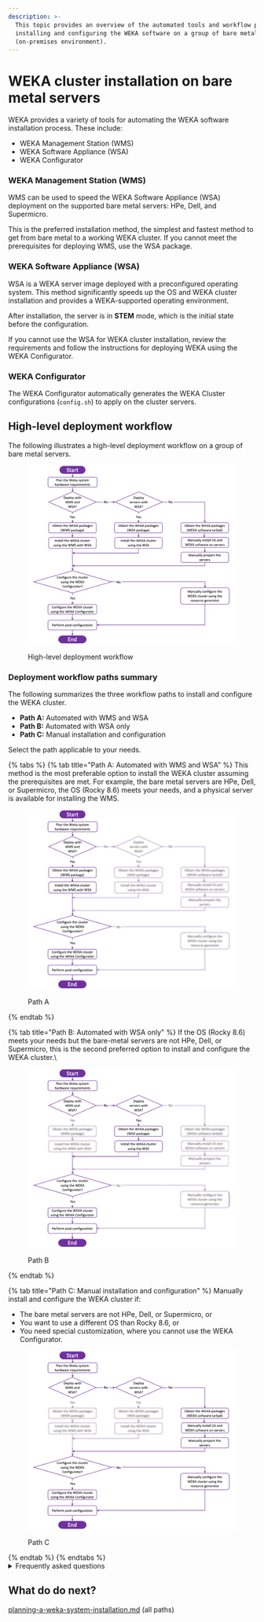```yaml
---
description: >-
  This topic provides an overview of the automated tools and workflow paths for
  installing and configuring the WEKA software on a group of bare metal servers
  (on-premises environment).
---
```


# WEKA cluster installation on bare metal servers

WEKA provides a variety of tools for automating the WEKA software installation process. These include:

* WEKA Management Station (WMS)
* WEKA Software Appliance (WSA)
* WEKA Configurator

### WEKA Management Station (WMS)

WMS can be used to speed the WEKA Software Appliance (WSA) deployment on the supported bare metal servers: HPe, Dell, and Supermicro.

This is the preferred installation method, the simplest and fastest method to get from bare metal to a working WEKA cluster. If you cannot meet the prerequisites for deploying WMS, use the WSA package.

### WEKA Software Appliance (WSA)

WSA is a WEKA server image deployed with a preconfigured operating system. This method significantly speeds up the OS and WEKA cluster installation and provides a WEKA-supported operating environment.

After installation, the server is in **STEM** mode, which is the initial state before the configuration.

If you cannot use the WSA for WEKA cluster installation, review the requirements and follow the instructions for deploying WEKA using the WEKA Configurator.

### WEKA Configurator

The WEKA Configurator automatically generates the WEKA Cluster configurations (`config.sh`) to apply on the cluster servers.

## High-level deployment workflow

The following illustrates a high-level deployment workflow on a group of bare metal servers.

<figure><img src="../../.gitbook/assets/high_level_deployment_workflow.png" alt=""><figcaption><p>High-level deployment workflow</p></figcaption></figure>

### Deployment workflow paths summary

The following summarizes the three workflow paths to install and configure the WEKA cluster.

* **Path A:** Automated with WMS and WSA
* **Path B:** Automated with WSA only
* **Path C:** Manual installation and configuration

Select the path applicable to your needs.

{% tabs %}
{% tab title="Path A: Automated with WMS and WSA" %}
This method is the most preferable option to install the WEKA cluster assuming the prerequisites are met. For example, the bare metal servers are HPe, Dell, or Supermicro, the OS (Rocky 8.6) meets your needs, and a physical server is available for installing the WMS.

<figure><img src="../../.gitbook/assets/workflow_path_A.png" alt=""><figcaption><p>Path A</p></figcaption></figure>
{% endtab %}

{% tab title="Path B: Automated with WSA only" %}
If the OS (Rocky 8.6) meets your needs but the bare-metal servers are not HPe, Dell, or Supermicro, this is the second preferred option to install and configure the WEKA cluster.\


<figure><img src="../../.gitbook/assets/workflow_path_B.png" alt=""><figcaption><p>Path B</p></figcaption></figure>
{% endtab %}

{% tab title="Path C: Manual installation and configuration" %}
Manually install and configure the WEKA cluster if:

* The bare metal servers are not HPe, Dell, or Supermicro, or
* You want to use a different OS than Rocky 8.6, or
* You need special customization, where you cannot use the WEKA Configurator.

<figure><img src="../../.gitbook/assets/workflow_path_C.png" alt=""><figcaption><p>Path C</p></figcaption></figure>
{% endtab %}
{% endtabs %}

<details>

<summary>Frequently asked questions</summary>

1. What is the root password? Is this configurable, and can it be encrypted?
   * `WekaService`. It is encrypted in the kickstart file.
2. Can we choose the number of cores and containers to use?
   * Yes. During post-install configuration. See [Configure a WEKA cluster with the WEKA Configurator](./#2.-configure-a-weka-cluster-with-the-weka-configurator).
3. Will the ISO setup mirror RAID on the dual-boot SSDs?
   * Yes, automatically.
4. Can I set up WEKA with 8 SSD per node even though I have 12 installed?
   * Not automatically. Pull the drives or manually adjust the configuration before running it (edit the `config.sh` output from `wekaconfig`).
5. What must be done to direct the ISO to set up for High Availability (HA)? How about no HA?
   * That’s determined in `wekaconfig.`
6. If there are multiple NIC cards (for WEKA and Ceph), how to choose the NICs to use for the WEKA backend server?
   * The WSA is not intended for that configuration directly. However, if you make them different subnets or networks, you can select the subnet to use. one, the other, or both.
7. With the ISO, are there different processes for licensing? Or is it the standard get cluster GUID and storage size and input it into the Weka webpage to get a license key and then input that key on the command prompt?
   * Licensing has not changed.
8. Does the ISO set up the IP address for Admin or the high-speed WEKA backend network?
   * The WMS will do that when it deploys the WSA.
9. What needs to be passed in to configure Ethernet or Infiniband?
   * Select the network type from the list in WMS.
10. Can all the parameters the ISO needs be in the script?
    * No. We use Ansible after installation to make the settings.
11. How to use the kickstart file in the ISO?
    * Use the WMS. The kicksdstart file is written to work with WMS.
12. What additional settings must be configured on WEKA after the ISO installation?
    * There are no required settings that need to be manually set if you use the WMS.

</details>

## What do do next?

[planning-a-weka-system-installation.md](planning-a-weka-system-installation.md "mention") (all paths)
